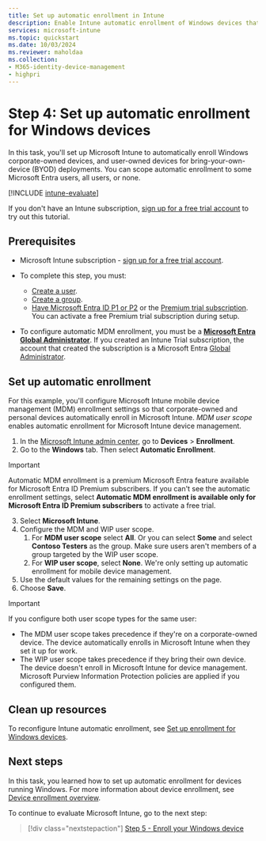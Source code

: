 ```yaml
---
title: Set up automatic enrollment in Intune
description: Enable Intune automatic enrollment of Windows devices that join or register with your Microsoft Entra ID.
services: microsoft-intune
ms.topic: quickstart
ms.date: 10/03/2024
ms.reviewer: maholdaa
ms.collection:
- M365-identity-device-management
- highpri
---
```


# Step 4: Set up automatic enrollment for Windows devices  

In this task, you'll set up Microsoft Intune to automatically enroll Windows corporate-owned devices, and user-owned devices for bring-your-own-device (BYOD) deployments. You can scope automatic enrollment to some Microsoft Entra users, all users, or none.

[!INCLUDE [intune-evaluate](../includes/intune-evaluate.md)]

If you don't have an Intune subscription, [sign up for a free trial account](../fundamentals/free-trial-sign-up.md) to try out this tutorial.

## Prerequisites

- Microsoft Intune subscription - [sign up for a free trial account](../fundamentals/free-trial-sign-up.md).

- To complete this step, you must:
  - [Create a user](../fundamentals/quickstart-create-user.md).
  - [Create a group](../fundamentals/quickstart-create-group.md).
  - [Have Microsoft Entra ID P1 or P2](/azure/active-directory/active-directory-get-started-premium) or the [Premium trial subscription](https://go.microsoft.com/fwlink/?LinkID=816845). You can activate a free Premium trial subscription during setup.

- To configure automatic MDM enrollment, you must be a **[Microsoft Entra Global Administrator](/entra/identity/role-based-access-control/permissions-reference#global-administrator)**. If you created an Intune Trial subscription, the account that created the subscription is a Microsoft Entra [Global Administrator](/entra/identity/role-based-access-control/permissions-reference#global-administrator).

## Set up automatic enrollment

For this example, you'll configure Microsoft Intune mobile device management (MDM) enrollment settings so that corporate-owned and personal devices automatically enroll in Microsoft Intune. *MDM user scope* enables automatic enrollment for Microsoft Intune device management.

1. In the [Microsoft Intune admin center](https://go.microsoft.com/fwlink/?linkid=2109431), go to **Devices** > **Enrollment**.
2. Go to the **Windows** tab. Then select **Automatic Enrollment**.

> [!IMPORTANT]
>  Automatic MDM enrollment is a premium Microsoft Entra feature available for Microsoft Entra ID Premium subscribers. If you can't see the automatic enrollment settings, select **Automatic MDM enrollment is available only for Microsoft Entra ID Premium subscribers** to activate a free trial.

3. Select **Microsoft Intune**.
4. Configure the MDM and WIP user scope.
   1. For **MDM user scope** select **All**. Or you can select **Some** and select **Contoso Testers** as the group. Make sure users aren't members of a group targeted by the WIP user scope.
   2. For **WIP user scope**, select **None**. We're only setting up automatic enrollment for mobile device management.
5. Use the default values for the remaining settings on the page.
6. Choose **Save**.

>[!IMPORTANT]
> If you configure both user scope types for the same user:
> - The MDM user scope takes precedence if they're on a corporate-owned device. The device automatically enrolls in Microsoft Intune when they set it up for work.
> - The WIP user scope takes precedence if they bring their own device. The device doesn't enroll in Microsoft Intune for device management. Microsoft Purview Information Protection policies are applied if you configured them.

## Clean up resources

To reconfigure Intune automatic enrollment, see [Set up enrollment for Windows devices](windows-enroll.md).

## Next steps

In this task, you learned how to set up automatic enrollment for devices running Windows. For more information about device enrollment, see [Device enrollment overview](../fundamentals/deployment-guide-enrollment.md).

To continue to evaluate Microsoft Intune, go to the next step:

> [!div class="nextstepaction"]
> [Step 5 - Enroll your Windows device](quickstart-enroll-windows-device.md)
